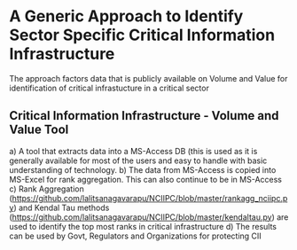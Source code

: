 <h1> A Generic Approach to Identify Sector Specific Critical Information Infrastructure </h1>
  
 The approach factors data that is publicly available on Volume and Value for identification of critical infrastucture in a critical sector
   
<h2> Critical Information Infrastructure - Volume and Value Tool </h2>
  
 a) A tool that extracts data into a MS-Access DB (this is used as it is generally available for most of the users and easy to handle with basic understanding of technology.
 b) The data from MS-Access is copied into MS-Excel for rank aggregation. This can also continue to be in MS-Access
 c) Rank Aggregation (https://github.com/lalitsanagavarapu/NCIIPC/blob/master/rankagg_nciipc.py) and Kendal Tau methods (https://github.com/lalitsanagavarapu/NCIIPC/blob/master/kendaltau.py) are used to identify the top most ranks in critical infrastructure
 d) The results can be used by Govt, Regulators and Organizations for protecting CII
 
